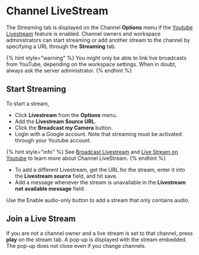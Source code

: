# Channel LiveStream

The Streaming tab is displayed on the Channel **Options** menu if the [Youtube Livestream](broken-reference) feature is enabled. Channel owners and workspace administrators can start streaming or add another stream to the channel by specifying a URL through the **Streaming** tab.

{% hint style="warning" %}
You might only be able to link live broadcasts from YouTube, depending on the workspace settings. When in doubt, always ask the server administrator.
{% endhint %}

## Start Streaming

To start a stream,

* Click **Livestream** from the **Options** menu.
* Add the **Livestream Source URL**.
* Click the **Broadcast my Camera** button.
* Login with a Google account. Note that streaming must be activated through your Youtube account.&#x20;

{% hint style="info" %}
See [Broadcast Livestream](broken-reference) and [Live Stream on Youtube](https://support.google.com/youtube/answer/2474026?hl=en) to learn more about Channel LiveStream.
{% endhint %}

* To add a different Livestream, get the URL  for the stream, enter it into the **Livestream source** field, and hit save.
* Add a message whenever the stream is unavailable in the **Livestream not available message** field.

Use the Enable audio-only button to add a stream that only contains audio.

## Join a Live Stream

If you are not a channel owner and a live stream is set to that channel, press **play** on the stream tab. A pop-up is displayed with the stream embedded. The pop-up does not close even if you change channels.
